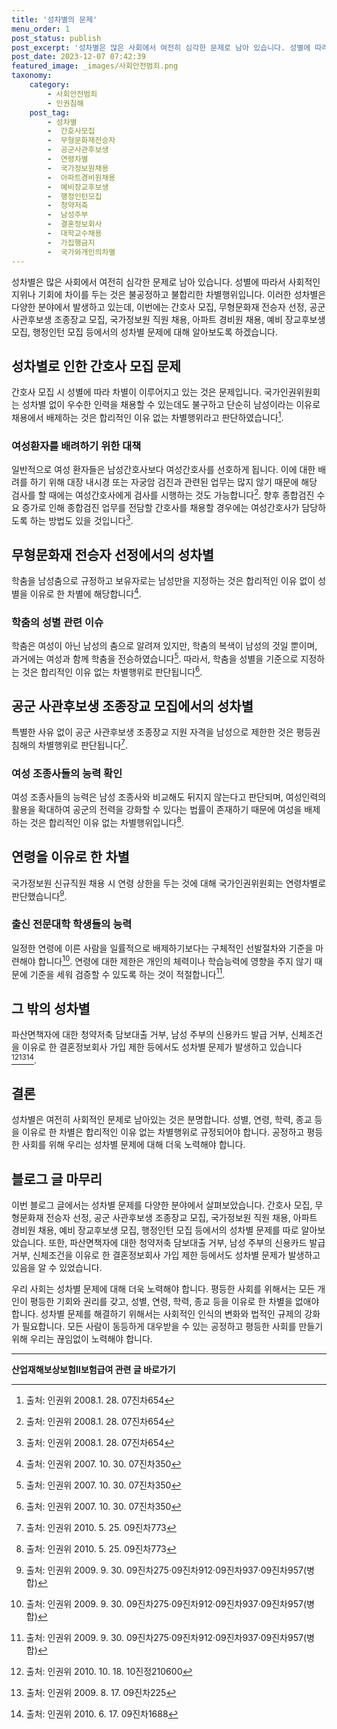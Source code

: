 ```yaml
---
title: '성차별의 문제'
menu_order: 1
post_status: publish
post_excerpt: '성차별은 많은 사회에서 여전히 심각한 문제로 남아 있습니다. 성별에 따라서 사회적인 지위나 기회에 차이를 두는 것은 불공정하고 불합리한 차별행위입니다. 이러한 성차별은 다양한 분야에서 발생하고 있는데, 이번에는 간호사 모집, 무형문화재 전승자 선정, 공군 사관후보생 조종장교 모집, 국가정보원 직원 채용, 아파트 경비원 채용, 예비 장교후보생 모집, 행정인턴 모집 등에서의 성차별 문제에 대해 알아보도록 하겠습니다.'
post_date: 2023-12-07 07:42:39
featured_image: _images/사회안전범죄.png
taxonomy:
    category:
        - 사회안전범죄
        - 인권침해
    post_tag:
        - 성차별
        -  간호사모집
        -  무형문화재전승자
        -  공군사관후보생
        -  연령차별
        -  국가정보원채용
        -  아파트경비원채용
        -  예비장교후보생
        -  행정인턴모집
        -  청약저축
        -  남성주부
        -  결혼정보회사
        -  대학교수채용
        -  가집행금지
        -  국가와개인의차별
---
```



성차별은 많은 사회에서 여전히 심각한 문제로 남아 있습니다. 성별에 따라서 사회적인 지위나 기회에 차이를 두는 것은 불공정하고 불합리한 차별행위입니다. 이러한 성차별은 다양한 분야에서 발생하고 있는데, 이번에는 간호사 모집, 무형문화재 전승자 선정, 공군 사관후보생 조종장교 모집, 국가정보원 직원 채용, 아파트 경비원 채용, 예비 장교후보생 모집, 행정인턴 모집 등에서의 성차별 문제에 대해 알아보도록 하겠습니다.

## 성차별로 인한 간호사 모집 문제

간호사 모집 시 성별에 따라 차별이 이루어지고 있는 것은 문제입니다. 국가인권위원회는 성차별 없이 우수한 인력을 채용할 수 있는데도 불구하고 단순히 남성이라는 이유로 채용에서 배제하는 것은 합리적인 이유 없는 차별행위라고 판단하였습니다[^1].

### 여성환자를 배려하기 위한 대책

일반적으로 여성 환자들은 남성간호사보다 여성간호사를 선호하게 됩니다. 이에 대한 배려를 하기 위해 대장 내시경 또는 자궁암 검진과 관련된 업무는 많지 않기 때문에 해당 검사를 할 때에는 여성간호사에게 검사를 시행하는 것도 가능합니다[^1]. 향후 종합검진 수요 증가로 인해 종합검진 업무를 전담할 간호사를 채용할 경우에는 여성간호사가 담당하도록 하는 방법도 있을 것입니다[^1].

## 무형문화재 전승자 선정에서의 성차별

학춤을 남성춤으로 규정하고 보유자로는 남성만을 지정하는 것은 합리적인 이유 없이 성별을 이유로 한 차별에 해당합니다[^2].

### 학춤의 성별 관련 이슈

학춤은 여성이 아닌 남성의 춤으로 알려져 있지만, 학춤의 복색이 남성의 것일 뿐이며, 과거에는 여성과 함께 학춤을 전승하였습니다[^2]. 따라서, 학춤을 성별을 기준으로 지정하는 것은 합리적인 이유 없는 차별행위로 판단됩니다[^2].

## 공군 사관후보생 조종장교 모집에서의 성차별

특별한 사유 없이 공군 사관후보생 조종장교 지원 자격을 남성으로 제한한 것은 평등권 침해의 차별행위로 판단됩니다[^3].

### 여성 조종사들의 능력 확인

여성 조종사들의 능력은 남성 조종사와 비교해도 뒤지지 않는다고 판단되며, 여성인력의 활용을 확대하여 공군의 전력을 강화할 수 있다는 법률이 존재하기 때문에 여성을 배제하는 것은 합리적인 이유 없는 차별행위입니다[^3].

## 연령을 이유로 한 차별

국가정보원 신규직원 채용 시 연령 상한을 두는 것에 대해 국가인권위원회는 연령차별로 판단했습니다[^4].

### 출신 전문대학 학생들의 능력

일정한 연령에 이른 사람을 일률적으로 배제하기보다는 구체적인 선발절차와 기준을 마련해야 합니다[^4]. 연령에 대한 제한은 개인의 체력이나 학습능력에 영향을 주지 않기 때문에 기준을 세워 검증할 수 있도록 하는 것이 적절합니다[^4].

## 그 밖의 성차별

파산면책자에 대한 청약저축 담보대출 거부, 남성 주부의 신용카드 발급 거부, 신체조건을 이유로 한 결혼정보회사 가입 제한 등에서도 성차별 문제가 발생하고 있습니다[^5][^6][^7].

## 결론

성차별은 여전히 사회적인 문제로 남아있는 것은 분명합니다. 성별, 연령, 학력, 종교 등을 이유로 한 차별은 합리적인 이유 없는 차별행위로 규정되어야 합니다. 공정하고 평등한 사회를 위해 우리는 성차별 문제에 대해 더욱 노력해야 합니다.

[^1]: 출처: 인권위 2008.1. 28. 07진차654
[^2]: 출처: 인권위 2007. 10. 30. 07진차350
[^3]: 출처: 인권위 2010. 5. 25. 09진차773
[^4]: 출처: 인권위 2009. 9. 30. 09진차275·09진차912·09진차937·09진차957(병합)
[^5]: 출처: 인권위 2010. 10. 18. 10진정210600
[^6]: 출처: 인권위 2009. 8. 17. 09진차225
[^7]: 출처: 인권위 2010. 6. 17. 09진차1688

## 블로그 글 마무리

이번 블로그 글에서는 성차별 문제를 다양한 분야에서 살펴보았습니다. 간호사 모집, 무형문화재 전승자 선정, 공군 사관후보생 조종장교 모집, 국가정보원 직원 채용, 아파트 경비원 채용, 예비 장교후보생 모집, 행정인턴 모집 등에서의 성차별 문제를 따로 알아보았습니다. 또한, 파산면책자에 대한 청약저축 담보대출 거부, 남성 주부의 신용카드 발급 거부, 신체조건을 이유로 한 결혼정보회사 가입 제한 등에서도 성차별 문제가 발생하고 있음을 알 수 있었습니다.

우리 사회는 성차별 문제에 대해 더욱 노력해야 합니다. 평등한 사회를 위해서는 모든 개인이 평등한 기회와 권리를 갖고, 성별, 연령, 학력, 종교 등을 이유로 한 차별을 없애야 합니다. 성차별 문제를 해결하기 위해서는 사회적인 인식의 변화와 법적인 규제의 강화가 필요합니다. 모든 사람이 동등하게 대우받을 수 있는 공정하고 평등한 사회를 만들기 위해 우리는 끊임없이 노력해야 합니다.
<!-- wp:separator -->
<hr class="wp-block-separator has-alpha-channel-opacity"/>
<!-- /wp:separator -->

<!-- wp:group {"backgroundColor":"base","layout":{"type":"constrained"}} -->
<div class="wp-block-group has-base-background-color has-background"><!-- wp:paragraph {"align":"center","fontSize":"medium"} -->
<p class="has-text-align-center has-large-font-size"><strong>산업재해보상보험Ⅱ보험급여 관련 글 바로가기</strong></p>
<!-- /wp:paragraph -->


<!-- wp:latest-posts
{"categories":[{"id":10872,"count":19,"description":"","link":"https://uknowlaw.com/category/%ec%82%b0%ec%97%85%ec%9e%ac%ed%95%b4%eb%b3%b4%ec%83%81%eb%b3%b4%ed%97%98%e2%85%b1%eb%b3%b4%ed%97%98%ea%b8%89%ec%97%ac/","name":"산업재해보상보험Ⅱ보험급여","slug":"산업재해보상보험Ⅱ보험급여","taxonomy":"category","parent":0,"meta":[],"_links":{"self":[{"href":"https://uknowlaw.com/wp-json/wp/v2/categories/10872"}],"collection":[{"href":"https://uknowlaw.com/wp-json/wp/v2/categories"}],"about":[{"href":"https://uknowlaw.com/wp-json/wp/v2/taxonomies/category"}],"wp:post_type":[{"href":"https://uknowlaw.com/wp-json/wp/v2/posts?categories=10872"}],"curies":[{"name":"wp","href":"https://api.w.org/{rel}","templated":true}]}}],"postsToShow":100,"excerptLength":28,"postLayout":"grid","columns":2,"featuredImageAlign":"left","featuredImageSizeSlug":"large","fontSize":"small"} /--></div>
<!-- /wp:group -->